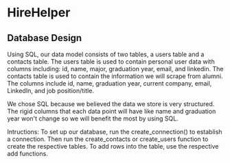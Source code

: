 # HireHelper
## Database Design
Using SQL, our data model consists of two tables, a users table and a contacts table. The users table is used to contain personal user data with columns including: id, name, major, graduation year, email, and linkedin. The contacts table is used to contain the information we will scrape from alumni. The columns include id, name, graduation year, current company, email, LinkedIn, and job position/title.

We chose SQL because we believed the data we store is very structured. The rigid columns that each data point will have like name and graduation year won't change so we will benefit the most by using SQL.

Intructions: To set up our database, run the create_connection() to establish a connection. Then run the create_contacts or create_users function to create the respective tables. To add rows into the table, use the respective add functions.
